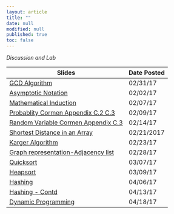 ```yaml
---
layout: article
title: ""
date: null
modified: null
published: true
toc: false
---
```


*Discussion and Lab*

Slides | Date Posted
---------- | -----------  
[GCD Algorithm](http://enee351.github.io/discussions/week1/lab1.pptx) | 02/31/17  
[Asymptotic Notation](http://enee351.github.io/discussions/week1/discussion1.pptx) | 02/02/17  
[Mathematical Induction](http://enee351.github.io/discussions/week2/discussion2.pptx) | 02/07/17  
[Probablity Cormen Appendix C.2 C.3]() | 02/09/17  
[Random Variable Cormen Appendix C.3](http://enee351.github.io/discussions/week3/discussion3.ppt) | 02/14/17   
[Shortest Distance in an Array](http://enee351.github.io/discussions/week4/distance.c) | 02/21/2017  
[Karger Algorithm](http://enee351.github.io/discussions/week5/week5.zip) | 02/23/17  
[Graph representation-Adjacency list](http://enee351.github.io/discussions/week5/week5.zip) | 02/28/17  
[Quicksort](http://enee351.github.io/discussions/week6/quicksort.c) | 03/07/17  
[Heapsort](http://enee351.github.io/discussions/week6/heapsort_skeleton.c) | 03/09/17  
[Hashing](http://enee351.github.io/discussions/week8/week8.zip) | 04/06/17  
[Hashing - Contd](http://enee351.github.io/discussions/week9/Presentation1.pptx) | 04/13/17  
[Dynamic Programming](http://enee351.github.io/discussions/week10/week10.zip) | 04/18/17  


<!---
Handout | Date Posted
---------- | -----------
[Insertion sort and mergesort](http://enee351.github.io/discussions/week2/lab.pdf) | 02/02/16
[Induction](http://enee351.github.io/discussions/week2/discussion.pdf) | 02/04/16
[Maxima Set](http://enee351.github.io/discussions/week3/lab.pdf) | 02/09/16
[Big O](http://enee351.github.io/discussions/week3/discussion.pdf) | 02/11/16
[Matrix Multiplication](http://enee351.github.io/discussions/week4/mmult.c) | 02/16/16
[Master Theorem](http://enee351.github.io/discussions/week4/discussion.pdf) | 02/18/16
-->
